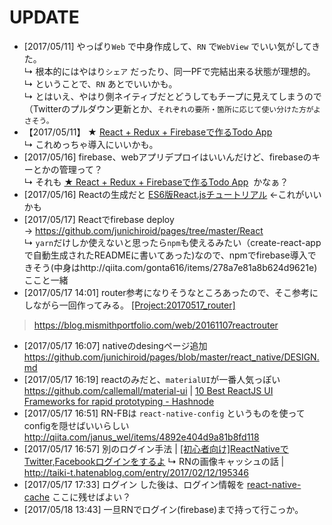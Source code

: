# UPDATE
 - [2017/05/11] やっぱり`Web` で中身作成して、`RN` で`WebView` でいい気がしてきた。  
 ↳ 根本的にはやはり`シェア` だったり、同一PFで完結出来る状態が理想的。  
 ↳ ということで、`RN` あとでいいかも。  
 ↳ とはいえ、やはり側ネイティブだとどうしてもチープに見えてしまうので（Twitterのプルダウン更新とか、`それぞれの要所・箇所に応じて使い分けた方がよさそう。`
 - 【2017/05/11】 ★ [React + Redux + Firebaseで作るTodo App](http://qiita.com/gonta616/items/278a7e81a8b624d9621e)  
 ↳ これめっちゃ導入にいいかも。
 - [2017/05/16] firebase、webアプリデプロイはいいんだけど、firebaseのキーとかの管理って？  
 ↳ それも [★ React + Redux + Firebaseで作るTodo App](http://qiita.com/gonta616/items/278a7e81a8b624d9621e)  かなぁ？
 - [2017/05/16] Reactの生成だと [ES6版React.jsチュートリアル](http://qiita.com/nownabe/items/2d8b92d95186c3941de0#getting-started) ←これがいいかも
 - [2017/05/17] Reactでfirebase deploy → https://github.com/junichiroid/pages/tree/master/React  
 ↳ `yarn`だけしか使えないと思ったら`npm`も使えるみたい（create-react-appで自動生成されたREADMEに書いてあった)なので、npmでfirebase導入できそう(中身はhttp://qiita.com/gonta616/items/278a7e81a8b624d9621e) ここと一緒
 - [2017/05/17 14:01] router参考になりそうなところあったので、そこ参考にしながら一回作ってみる。 [[Project:20170517_router]](https://github.com/junichiroid/pages/tree/master/React/20170517_router)
 > https://blog.mismithportfolio.com/web/20161107reactrouter
 - [2017/05/17 16:07] nativeのdesingページ追加 https://github.com/junichiroid/pages/blob/master/react_native/DESIGN.md
 - [2017/05/17 16:19] reactのみだと、`materialUI`が一番人気っぽい https://github.com/callemall/material-ui | [10 Best ReactJS UI Frameworks for rapid prototyping - Hashnode](https://hashnode.com/post/10-best-reactjs-ui-frameworks-for-rapid-prototyping-cit49tqx414z89c53equ4zc5k)
 - [2017/05/17 16:51] RN-FBは `react-native-config` というものを使って configを隠せばいいらしい http://qiita.com/janus_wel/items/4892e404d9a81b8fd118
 - [2017/05/17 16:57] 別のログイン手法 | [[初心者向け]ReactNativeでTwitter,Facebookログインをするよ](http://qiita.com/endotakashi/items/d23c59673e46d91f2597)
 ↳ RNの画像キャッシュの話 | http://taiki-t.hatenablog.com/entry/2017/02/12/195346
 - [2017/05/17 17:33] ログイン した後は、ログイン情報を [react-native-cache](https://www.npmjs.com/package/react-native-cache) ここに残せばよい？
 - [2017/05/18 13:43] 一旦RNでログイン(firebase)まで持って行こっか。
